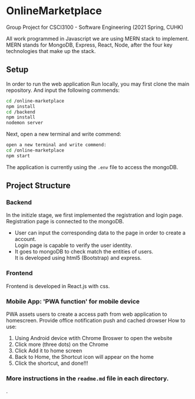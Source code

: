 # OnlineMarketplace
Group Project for CSCI3100 - Software Engineering (2021 Spring, CUHK)


All work programmed in Javascript
we are using MERN stack to implement. MERN stands for MongoDB, Express, React, Node, after the four key technologies that make up the stack.


## Setup
In order to run the web application Run locally, you may first clone the main repository. And input the following commends:


```sh
cd /online-marketplace
npm install
cd /backend
npm install
nodemon server 
```
Next, open a new terminal and write commend:

```sh
open a new terminal and write commend:   
cd /online-marketplace  
npm start  
```

The application is currently using the `.env` file to access the mongoDB.

## Project Structure
  
  
  ### Backend
  In the initizle stage,  we first implemented the registration and login page.  
  Registration page is connected to the mongoDB.  
  * User can input the corresponding data to the page in order to create a account.  
  Login page is capable to verify the user identity. 
  * It goes to mongoDB to check match the entities of users.  
  It is developed using html5 (Bootstrap) and express.
  
  ### Frontend
  Frontend is developed in React.js with css.
  

### Mobile App: 'PWA function' for mobile device  
PWA assets users to create a access path from web application to homescreen. Provide office notification push and cached drowser
How to use:  
1. Using Android device wtith Chrome Broswer to open the website  
2. Click more (three dots) on the Chrome  
3. Click Add it to home screen  
4. Back to Home, the Shortcut icon will appear on the home  
5. Click the shortcut, and done!!!  

### More instructions in the ``` readme.md ``` file in each directory. 
.
